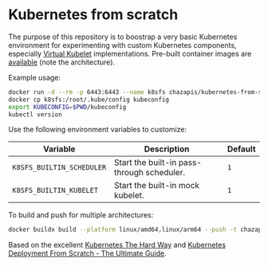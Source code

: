 # Kubernetes from scratch

The purpose of this repository is to boostrap a very basic Kubernetes environment for experimenting with custom Kubernetes components, especially [Virtual Kubelet](https://github.com/virtual-kubelet/virtual-kubelet) implementations. Pre-built container images are [available](https://hub.docker.com/r/chazapis/kubernetes-from-scratch) (note the architecture).

Example usage:
```bash
docker run -d --rm -p 6443:6443 --name k8sfs chazapis/kubernetes-from-scratch:<tag>
docker cp k8sfs:/root/.kube/config kubeconfig
export KUBECONFIG=$PWD/kubeconfig
kubectl version
```

Use the following environment variables to customize:

| Variable                  | Description                                | Default |
|---------------------------|--------------------------------------------|---------|
| `K8SFS_BUILTIN_SCHEDULER` | Start the built-in pass-through scheduler. | `1`     |
| `K8SFS_BUILTIN_KUBELET`   | Start the built-in mock kubelet.           | `1`     |

To build and push for multiple architectures:
```bash
docker buildx build --platform linux/amd64,linux/arm64 --push -t chazapis/kubernetes-from-scratch:<tag> .
```

Based on the excellent [Kubernetes The Hard Way](https://github.com/kelseyhightower/kubernetes-the-hard-way) and [Kubernetes Deployment From Scratch - The Ultimate Guide](https://www.ulam.io/blog/kubernetes-scratch).

